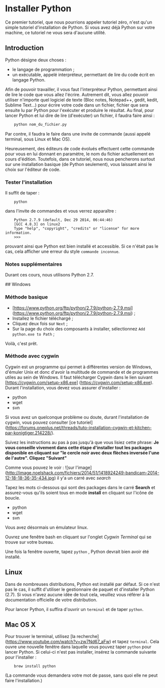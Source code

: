 # Installer Python

Ce premier tutoriel, que nous pourrions appeler tutoriel zéro, n'est qu'un simple tutoriel d'installation de Python.
Si vous avez déjà Python sur votre machine, ce tutoriel ne vous sera d'aucune utilité.

## Introduction

Python désigne deux choses :
* le langage de programmation ;
* un exécutable, appelé interpréteur, permettant de lire du code écrit en langage Python.

Afin de pouvoir travailler, il vous faut l'interpréteur Python, permettant ainsi de lire le code que vous allez l'écrire.
Autrement dit, vous allez pouvoir utiliser n'importe quel logiciel de texte (Bloc notes, Notepad++, gedit, kedit, Sublime Text...)
pour écrire votre code dans un fichier, fichier que sera ensuite lu par Python pour l'exécuter et produire le résultat.
Au final, pour lancer Python et lui dire de lire (d'exécuter) un fichier, il faudra faire ainsi :
```bash
	python nom_du_fichier.py
```
Par contre, il faudra le faire dans une invite de commande (aussi appelé terminal, sous Linux et Mac OS).

Heureusement, des éditeurs de code évolués effectuent cette commande pour vous en lui donnant en paramètre, le nom du fichier actuellement en cours d'édition. Toutefois, dans ce tutoriel, nous nous pencherons surtout sur une installation basique (de Python seulement), vous laissant ainsi le choix sur l'éditeur de code.

### Tester l'installation

Il suffit de taper :
```
	python
```
dans l'invite de commandes et vous verrez apparaître :
```
	Python 2.7.9 (default, Dec 29 2014, 06:44:46) 
	[GCC 4.8.3] on linux2
	Type "help", "copyright", "credits" or "license" for more information.
	>>> 
```
prouvant ainsi que Python est bien installé et accessible. Si ce n'était pas le cas, cela afficher une erreur du style `commande inconnue`.

### Notes supplémentaires

Durant ces cours, nous utilisons Python 2.7.


## Windows

### Méthode basique

* [https://www.python.org/ftp/python/2.7.9/python-2.7.9.msi] (https://www.python.org/ftp/python/2.7.9/python-2.7.9.msi) ;
* Installez le fichier téléchargé ;
* Cliquez deux fois sur `Next` ;
* Sur la page du choix des composants à installer, sélectionnez `Add python.exe to Path` ;

Voilà, c'est prêt.

### Méthode avec cygwin

Cygwin est un programme qui permet à différentes version de Windows, d'émuler Unix et donc d'avoir la multitude de commande et de programmes utiles au sein de Windows. 
Il faut télécharger Cygwin dans le lien suivant [https://cygwin.com/setup-x86.exe] (https://cygwin.com/setup-x86.exe). Durant l'installation, vous devez vous assurer d'installer :
* python
* wget
* svn

Si vous avez un quelconque problème ou doute, durant l'installation de cygwin, vous pouvez consulter [ce tutoriel] (https://forums.oneplus.net/threads/tuto-installation-cygwin-et-kitchen-par-konigtiger.214228/).

Suivez les instructions au pas à pas jusqu'à que vous lisiez cette phrase: **Je vous conseille vivement dans cette étape d'installer tout les packages disponible en cliquant sur "le cercle noir avec deux flèches inversée l'une de l'autre". Cliquez "Suivant"**

Comme vous pouvez le voir :
![sur l'image] (http://image.noelshack.com/fichiers/2014/51/1418924249-bandicam-2014-12-18-18-36-35-434.jpg)
il y'a un carré avec *search* 

Tapez les mots ci-dessous qui sont des packages dans le carré **Search** et assurez-vous qu'ils soient tous en mode **install** en cliquant sur l'icône de boucle.

- python
- wget
- svn

Vous avez désormais un émulateur linux.

Ouvrez une fenêtre bash en cliquant sur l'onglet *Cygwin Terminal* qui se trouve sur votre bureau.

Une fois la fenêtre ouverte, tapez ```python``` , Python devrait bien avoir été installé.

## Linux 

Dans de nombreuses distributions, Python est installé par défaut.
Si ce n'est pas le cas, il suffit d'utiliser le gestionnaire de paquet et d'installer Python (2.7). Si vous n'avez aucune idée de tout cela, veuillez vous référer à la documentation officielle de votre distribution.

Pour lancer Python, il suffira d'ouvrir un `terminal` et de taper `python`.

## Mac OS X

Pour trouver le terminal, utilisez [la recherche] (https://www.youtube.com/watch?v=zw7Nd67_aFw) et tapez `terminal`.
Cela ouvre une nouvelle fenêtre dans laquelle vous pouvez taper `python` pour lancer Python.
Si celui-ci n'est pas installer, insérez la commande suivante pour l'installer :
```
	brew install python
```
(La commande vous demandera votre mot de passe, sans quoi elle ne peut faire l'installation.)




